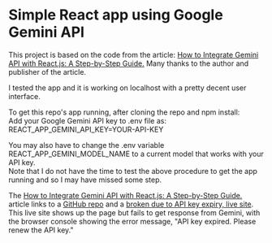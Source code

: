 Simple React app using Google Gemini API
========================================

This project is based on the code from the article: [How to Integrate Gemini API with React.js: A Step-by-Step Guide.](https://dev.to/tahrim_bilal/how-to-integrate-gemini-api-with-reactjs-a-step-by-step-guide-341b) Many thanks to the author and publisher of the article.

I tested the app and it is working on localhost with a pretty decent user interface.

To get this repo's app running, after cloning the repo and npm install:\
Add your Google Gemini API key to .env file as:\
REACT_APP_GEMINI_API_KEY=YOUR-API-KEY

You may also have to change the .env variable REACT_APP_GEMINI_MODEL_NAME to a current model that works with your API key.\
Note that I do not have the time to test the above procedure to get the app running and so I may have missed some step.

The [How to Integrate Gemini API with React.js: A Step-by-Step Guide.](https://dev.to/tahrim_bilal/how-to-integrate-gemini-api-with-reactjs-a-step-by-step-guide-341b) article links to a [GitHub repo](https://github.com/Tahrim19/chatbot) and a [broken due to API key expiry, live site](https://chatbot-kappa-five.vercel.app/). This live site shows up the page but fails to get response from Gemini, with the browser console showing the error message, "API key expired. Please renew the API key."